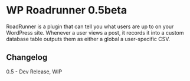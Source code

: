 WP Roadrunner 0.5beta
====

RoadRunner is a plugin that can tell you what users are up to on your WordPress site. Whenever a user views a post, it records it into a custom database table outputs them as either a global a user-specific CSV.


Changelog
----
0.5 - Dev Release, WIP